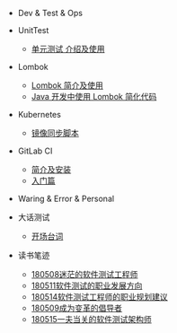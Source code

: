 - Dev & Test & Ops

 - UnitTest
    - [单元测试 介绍及使用](mkdFiles/UnitTesting.md)
  - Lombok
    - [Lombok 简介及使用](lombok/lombok-1.md)
    - [Java 开发中使用 Lombok 简化代码](lombok/lombok-2.md)
  - Kubernetes
    - [镜像同步脚本](kubernetes/sync-scripts.md)
  - GitLab CI
    - [简介及安装](gitlab-ci/gitlab-ci-1.md)
    - [入门篇](gitlab-ci/gitlab-ci-2.md)

- Waring & Error & Personal
 - 大话测试
   - [开场台词](books/大话测试.md)

 - 读书笔迹
   - [180508迷茫的软件测试工程师](books/迷茫的软件测试工程师.md)
   - [180511软件测试的职业发展方向](books/软件测试的职业发展方向1.md)
   - [180514软件测试工程师的职业规划建议](books/软件测试工程师的职业规划建议1.md)
   - [180509成为变革的倡导者](books/成为变革的倡导者.md)
   - [180515一夫当关的软件测试架构师](books/一夫当关的软件测试架构师.md)
